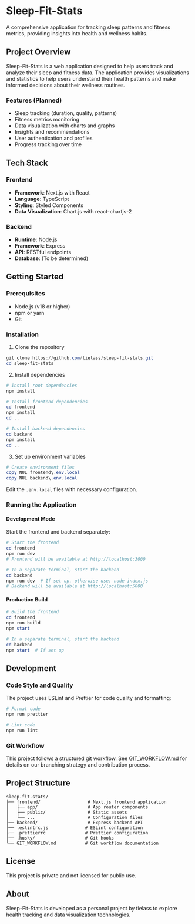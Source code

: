 # Sleep-Fit-Stats

A comprehensive application for tracking sleep patterns and fitness metrics, providing insights into health and wellness habits.

## Project Overview

Sleep-Fit-Stats is a web application designed to help users track and analyze their sleep and fitness data. The application provides visualizations and statistics to help users understand their health patterns and make informed decisions about their wellness routines.

### Features (Planned)

- Sleep tracking (duration, quality, patterns)
- Fitness metrics monitoring
- Data visualization with charts and graphs
- Insights and recommendations
- User authentication and profiles
- Progress tracking over time

## Tech Stack

### Frontend

- **Framework**: Next.js with React
- **Language**: TypeScript
- **Styling**: Styled Components
- **Data Visualization**: Chart.js with react-chartjs-2

### Backend

- **Runtime**: Node.js
- **Framework**: Express
- **API**: RESTful endpoints
- **Database**: (To be determined)

## Getting Started

### Prerequisites

- Node.js (v18 or higher)
- npm or yarn
- Git

### Installation

1. Clone the repository

```powershell
git clone https://github.com/tielass/sleep-fit-stats.git
cd sleep-fit-stats
```

2. Install dependencies

```powershell
# Install root dependencies
npm install

# Install frontend dependencies
cd frontend
npm install
cd ..

# Install backend dependencies
cd backend
npm install
cd ..
```

3. Set up environment variables

```powershell
# Create environment files
copy NUL frontend\.env.local
copy NUL backend\.env.local
```

Edit the `.env.local` files with necessary configuration.

### Running the Application

#### Development Mode

Start the frontend and backend separately:

```powershell
# Start the frontend
cd frontend
npm run dev
# Frontend will be available at http://localhost:3000

# In a separate terminal, start the backend
cd backend
npm run dev  # If set up, otherwise use: node index.js
# Backend will be available at http://localhost:5000
```

#### Production Build

```powershell
# Build the frontend
cd frontend
npm run build
npm start

# In a separate terminal, start the backend
cd backend
npm start  # If set up
```

## Development

### Code Style and Quality

The project uses ESLint and Prettier for code quality and formatting:

```powershell
# Format code
npm run prettier

# Lint code
npm run lint
```

### Git Workflow

This project follows a structured git workflow. See [GIT_WORKFLOW.md](./GIT_WORKFLOW.md) for details on our branching strategy and contribution process.

## Project Structure

```
sleep-fit-stats/
├── frontend/                  # Next.js frontend application
│   ├── app/                   # App router components
│   ├── public/                # Static assets
│   └── ...                    # Configuration files
├── backend/                   # Express backend API
├── .eslintrc.js              # ESLint configuration
├── .prettierrc               # Prettier configuration
├── .husky/                   # Git hooks
└── GIT_WORKFLOW.md           # Git workflow documentation
```

## License

This project is private and not licensed for public use.

## About

Sleep-Fit-Stats is developed as a personal project by tielass to explore health tracking and data visualization technologies.

